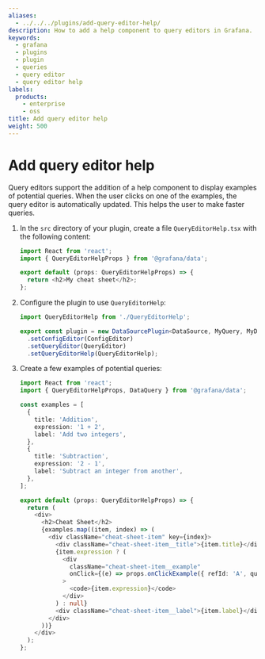 ```yaml
---
aliases:
  - ../../../plugins/add-query-editor-help/
description: How to add a help component to query editors in Grafana.
keywords:
  - grafana
  - plugins
  - plugin
  - queries
  - query editor
  - query editor help
labels:
  products:
    - enterprise
    - oss
title: Add query editor help
weight: 500
---
```


# Add query editor help

Query editors support the addition of a help component to display examples of potential queries. When the user clicks on one of the examples, the query editor is automatically updated. This helps the user to make faster queries.

1. In the `src` directory of your plugin, create a file `QueryEditorHelp.tsx` with the following content:

   ```ts
   import React from 'react';
   import { QueryEditorHelpProps } from '@grafana/data';

   export default (props: QueryEditorHelpProps) => {
     return <h2>My cheat sheet</h2>;
   };
   ```

1. Configure the plugin to use `QueryEditorHelp`:

   ```ts
   import QueryEditorHelp from './QueryEditorHelp';
   ```

   ```ts
   export const plugin = new DataSourcePlugin<DataSource, MyQuery, MyDataSourceOptions>(DataSource)
     .setConfigEditor(ConfigEditor)
     .setQueryEditor(QueryEditor)
     .setQueryEditorHelp(QueryEditorHelp);
   ```

1. Create a few examples of potential queries:

   ```ts
   import React from 'react';
   import { QueryEditorHelpProps, DataQuery } from '@grafana/data';

   const examples = [
     {
       title: 'Addition',
       expression: '1 + 2',
       label: 'Add two integers',
     },
     {
       title: 'Subtraction',
       expression: '2 - 1',
       label: 'Subtract an integer from another',
     },
   ];

   export default (props: QueryEditorHelpProps) => {
     return (
       <div>
         <h2>Cheat Sheet</h2>
         {examples.map((item, index) => (
           <div className="cheat-sheet-item" key={index}>
             <div className="cheat-sheet-item__title">{item.title}</div>
             {item.expression ? (
               <div
                 className="cheat-sheet-item__example"
                 onClick={(e) => props.onClickExample({ refId: 'A', queryText: item.expression } as DataQuery)}
               >
                 <code>{item.expression}</code>
               </div>
             ) : null}
             <div className="cheat-sheet-item__label">{item.label}</div>
           </div>
         ))}
       </div>
     );
   };
   ```
